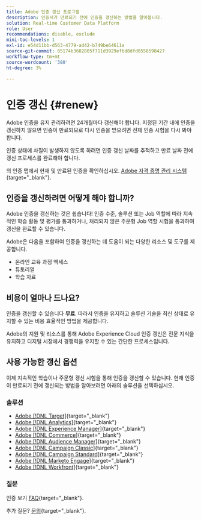 ```yaml
---
title: Adobe 인증 갱신 프로그램
description: 인증서가 만료되기 전에 인증을 갱신하는 방법을 알아봅니다.
solution: Real-time Customer Data Platform
role: User
recommendations: disable, exclude
mini-toc-levels: 1
exl-id: e54d11bb-d563-4779-ad42-b749be64611a
source-git-commit: 85174b3682805f711d3929ef6d8dfd0558598427
workflow-type: tm+mt
source-wordcount: '380'
ht-degree: 3%

---
```


# 인증 갱신 {#renew}

Adobe 인증을 유지 관리하려면 24개월마다 갱신해야 합니다. 지정된 기간 내에 인증을 갱신하지 않으면 인증이 만료되므로 다시 인증을 받으려면 전체 인증 시험을 다시 봐야 합니다.

인증 상태에 차질이 발생하지 않도록 하려면 인증 갱신 날짜를 추적하고 만료 날짜 전에 갱신 프로세스를 완료해야 합니다.

의 인증 탭에서 현재 및 만료된 인증을 확인하십시오. [Adobe 자격 증명 관리 시스템](https://www.certmetrics.com/adobe/candidate/cert_summary.aspx){target="_blank"}.

## 인증을 갱신하려면 어떻게 해야 합니까?

Adobe 인증을 갱신하는 것은 쉽습니다! 인증 수준, 솔루션 또는 Job 역할에 따라 지속적인 학습 활동 및 평가를 통과하거나, 처리되지 않은 주문형 Job 역할 시험을 통과하여 갱신을 완료할 수 있습니다.

Adobe은 다음을 포함하여 인증을 갱신하는 데 도움이 되는 다양한 리소스 및 도구를 제공합니다.

* 온라인 교육 과정 액세스
* 튜토리얼
* 학습 자료

## 비용이 얼마나 드나요?

인증을 갱신할 수 있습니다 **무료**. 따라서 인증을 유지하고 솔루션 기술을 최신 상태로 유지할 수 있는 비용 효율적인 방법을 제공합니다.

Adobe의 지원 및 리소스를 통해 Adobe Experience Cloud 인증 갱신은 전문 지식을 유지하고 디지털 시장에서 경쟁력을 유지할 수 있는 간단한 프로세스입니다.

## 사용 가능한 갱신 옵션

이제 지속적인 학습이나 주문형 갱신 시험을 통해 인증을 갱신할 수 있습니다. 현재 인증이 만료되기 전에 갱신되는 방법을 알아보려면 아래의 솔루션을 선택하십시오.

### 솔루션

* [Adobe [!DNL Target]](https://experienceleague.adobe.com/docs/certification/certification/technical-certifications/at/at-renew.html?lang=en){target="_blank"}
* [Adobe [!DNL Analytics]](https://experienceleague.adobe.com/docs/certification/certification/technical-certifications/aa/aa-renew.html?lang=en){target="_blank"}
* [Adobe [!DNL Experience Manager]](https://experienceleague.adobe.com/docs/certification/certification/technical-certifications/aem/aem-renew.html?lang=en){target="_blank"}
* [Adobe [!DNL Commerce]](https://experienceleague.adobe.com/docs/certification/certification/technical-certifications/ac/ac-renew.html?lang=en){target="_blank"}
* [Adobe [!DNL Audience Manager]](https://experienceleague.adobe.com/docs/certification/certification/technical-certifications/aam/aam-renew.html?lang=en){target="_blank"}
* [Adobe [!DNL Campaign Classic]](https://experienceleague.adobe.com/docs/certification/certification/technical-certifications/acc/acc-renew.html?lang=en){target="_blank"}
* [Adobe [!DNL Campaign Standard]](https://experienceleague.adobe.com/docs/certification/certification/technical-certifications/acs/acs-renew.html?lang=en){target="_blank"}
* [Adobe [!DNL Marketo Engage]](https://experienceleague.adobe.com/docs/certification/certification/technical-certifications/ame/ame-renew.html?lang=en){target="_blank"}
* [Adobe [!DNL Workfront]](https://experienceleague.corp.adobe.com/docs/certification/certification/technical-certifications/aw/aw-renew.html){target="_blank"}

### 질문

인증 보기 [FAQ](https://experienceleague.adobe.com/docs/certification/certification/faq.html?lang=en){target="_blank"}.

추가 질문? [문의](mailto:certif@adobe.com){target="_blank"}.
